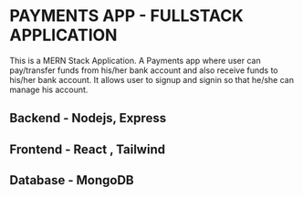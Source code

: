 # PAYMENTS APP - FULLSTACK APPLICATION

This is a MERN Stack Application. A Payments app where user can pay/transfer funds from his/her bank account and also receive funds to his/her bank account.
It allows user to signup and signin so that he/she can manage his account. 

## Backend - Nodejs, Express
## Frontend - React , Tailwind
## Database - MongoDB
